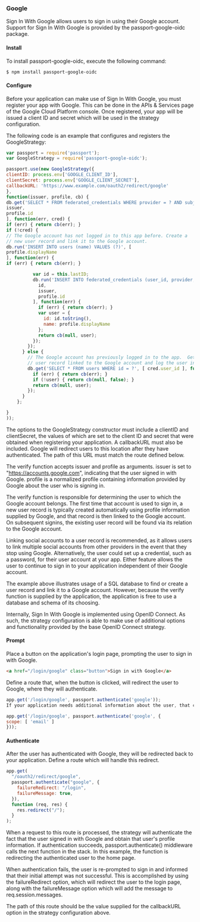 ### Google

Sign In With Google allows users to sign in using their Google account. Support for Sign In With Google is provided by the passport-google-oidc package.

#### Install

To install passport-google-oidc, execute the following command:

```sh
$ npm install passport-google-oidc
```

#### Configure

Before your application can make use of Sign In With Google, you must register your app with Google. This can be done in the APIs & Services page of the Google Cloud Platform console. Once registered, your app will be issued a client ID and secret which will be used in the strategy configuration.

The following code is an example that configures and registers the GoogleStrategy:

```js
var passport = require('passport');
var GoogleStrategy = require('passport-google-oidc');

passport.use(new GoogleStrategy({
clientID: process.env['GOOGLE_CLIENT_ID'],
clientSecret: process.env['GOOGLE_CLIENT_SECRET'],
callbackURL: 'https://www.example.com/oauth2/redirect/google'
},
function(issuer, profile, cb) {
db.get('SELECT * FROM federated_credentials WHERE provider = ? AND subject = ?', [
issuer,
profile.id
], function(err, cred) {
if (err) { return cb(err); }
if (!cred) {
// The Google account has not logged in to this app before. Create a
// new user record and link it to the Google account.
db.run('INSERT INTO users (name) VALUES (?)', [
profile.displayName
], function(err) {
if (err) { return cb(err); }

          var id = this.lastID;
          db.run('INSERT INTO federated_credentials (user_id, provider, subject) VALUES (?, ?, ?)', [
            id,
            issuer,
            profile.id
          ], function(err) {
            if (err) { return cb(err); }
            var user = {
              id: id.toString(),
              name: profile.displayName
            };
            return cb(null, user);
          });
        });
      } else {
        // The Google account has previously logged in to the app.  Get the
        // user record linked to the Google account and log the user in.
        db.get('SELECT * FROM users WHERE id = ?', [ cred.user_id ], function(err, user) {
          if (err) { return cb(err); }
          if (!user) { return cb(null, false); }
          return cb(null, user);
        });
      }
    };

}
));
```

The options to the GoogleStrategy constructor must include a clientID and clientSecret, the values of which are set to the client ID and secret that were obtained when registering your application. A callbackURL must also be included. Google will redirect users to this location after they have authenticated. The path of this URL must match the route defined below.

The verify function accepts issuer and profile as arguments. issuer is set to "https://accounts.google.com", indicating that the user signed in with Google. profile is a normalized profile containing information provided by Google about the user who is signing in.

The verify function is responsible for determining the user to which the Google account belongs. The first time that account is used to sign in, a new user record is typically created automatically using profile information supplied by Google, and that record is then linked to the Google account. On subsequent signins, the existing user record will be found via its relation to the Google account.

Linking social accounts to a user record is recommended, as it allows users to link multiple social accounts from other providers in the event that they stop using Google. Alternatively, the user could set up a credential, such as a password, for their user account at your app. Either feature allows the user to continue to sign in to your application independent of their Google account.

The example above illustrates usage of a SQL database to find or create a user record and link it to a Google account. However, because the verify function is supplied by the application, the application is free to use a database and schema of its choosing.

Internally, Sign In With Google is implemented using OpenID Connect. As such, the strategy configuration is able to make use of additional options and functionality provided by the base OpenID Connect strategy.

#### Prompt

Place a button on the application's login page, prompting the user to sign in with Google.

```html
<a href="/login/google" class="button">Sign in with Google</a>
```

Define a route that, when the button is clicked, will redirect the user to Google, where they will authenticate.

```js
app.get('/login/google', passport.authenticate('google'));
If your application needs additional information about the user, that can be requested with the scope option:

app.get('/login/google', passport.authenticate('google', {
scope: [ 'email' ]
}));
```

#### Authenticate

After the user has authenticated with Google, they will be redirected back to your application. Define a route which will handle this redirect.

```js
app.get(
  "/oauth2/redirect/google",
  passport.authenticate("google", {
    failureRedirect: "/login",
    failureMessage: true,
  }),
  function (req, res) {
    res.redirect("/");
  }
);
```

When a request to this route is processed, the strategy will authenticate the fact that the user signed in with Google and obtain that user's profile information. If authentication succeeds, passport.authenticate() middleware calls the next function in the stack. In this example, the function is redirecting the authenticated user to the home page.

When authentication fails, the user is re-prompted to sign in and informed that their initial attempt was not successful. This is accomplished by using the failureRedirect option, which will redirect the user to the login page, along with the failureMessage option which will add the message to req.session.messages.

The path of this route should be the value supplied for the callbackURL option in the strategy configuration above.

